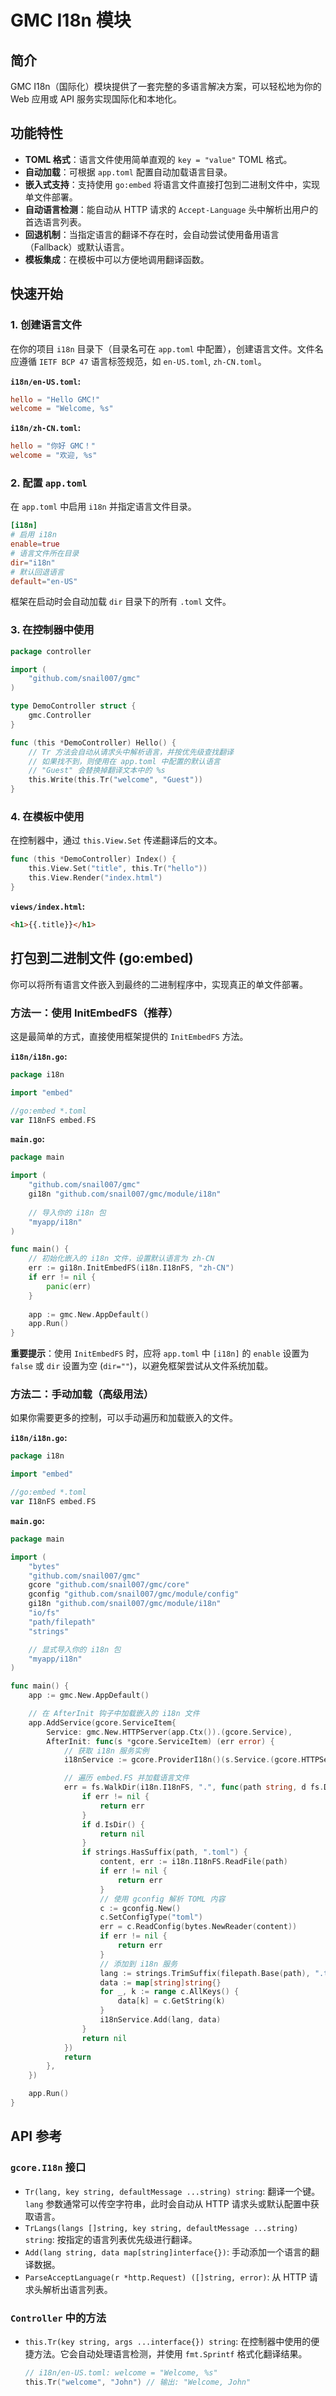 # GMC I18n 模块

## 简介

GMC I18n（国际化）模块提供了一套完整的多语言解决方案，可以轻松地为你的 Web 应用或 API 服务实现国际化和本地化。

## 功能特性

-   **TOML 格式**：语言文件使用简单直观的 `key = "value"` TOML 格式。
-   **自动加载**：可根据 `app.toml` 配置自动加载语言目录。
-   **嵌入式支持**：支持使用 `go:embed` 将语言文件直接打包到二进制文件中，实现单文件部署。
-   **自动语言检测**：能自动从 HTTP 请求的 `Accept-Language` 头中解析出用户的首选语言列表。
-   **回退机制**：当指定语言的翻译不存在时，会自动尝试使用备用语言（Fallback）或默认语言。
-   **模板集成**：在模板中可以方便地调用翻译函数。

## 快速开始

### 1. 创建语言文件

在你的项目 `i18n` 目录下（目录名可在 `app.toml` 中配置），创建语言文件。文件名应遵循 `IETF BCP 47` 语言标签规范，如 `en-US.toml`, `zh-CN.toml`。

**`i18n/en-US.toml`:**

```toml
hello = "Hello GMC!"
welcome = "Welcome, %s"
```

**`i18n/zh-CN.toml`:**

```toml
hello = "你好 GMC！"
welcome = "欢迎, %s"
```

### 2. 配置 `app.toml`

在 `app.toml` 中启用 `i18n` 并指定语言文件目录。

```toml
[i18n]
# 启用 i18n
enable=true
# 语言文件所在目录
dir="i18n"
# 默认回退语言
default="en-US"
```

框架在启动时会自动加载 `dir` 目录下的所有 `.toml` 文件。

### 3. 在控制器中使用

```go
package controller

import (
    "github.com/snail007/gmc"
)

type DemoController struct {
    gmc.Controller
}

func (this *DemoController) Hello() {
    // Tr 方法会自动从请求头中解析语言，并按优先级查找翻译
    // 如果找不到，则使用在 app.toml 中配置的默认语言
    // "Guest" 会替换掉翻译文本中的 %s
    this.Write(this.Tr("welcome", "Guest"))
}
```

### 4. 在模板中使用

在控制器中，通过 `this.View.Set` 传递翻译后的文本。

```go
func (this *DemoController) Index() {
    this.View.Set("title", this.Tr("hello"))
    this.View.Render("index.html")
}
```

**`views/index.html`:**

```html
<h1>{{.title}}</h1>
```

## 打包到二进制文件 (go:embed)

你可以将所有语言文件嵌入到最终的二进制程序中，实现真正的单文件部署。

### 方法一：使用 InitEmbedFS（推荐）

这是最简单的方式，直接使用框架提供的 `InitEmbedFS` 方法。

**`i18n/i18n.go`:**

```go
package i18n

import "embed"

//go:embed *.toml
var I18nFS embed.FS
```

**`main.go`:**

```go
package main

import (
    "github.com/snail007/gmc"
    gi18n "github.com/snail007/gmc/module/i18n"
    
    // 导入你的 i18n 包
    "myapp/i18n"
)

func main() {
    // 初始化嵌入的 i18n 文件，设置默认语言为 zh-CN
    err := gi18n.InitEmbedFS(i18n.I18nFS, "zh-CN")
    if err != nil {
        panic(err)
    }
    
    app := gmc.New.AppDefault()
    app.Run()
}
```

**重要提示**：使用 `InitEmbedFS` 时，应将 `app.toml` 中 `[i18n]` 的 `enable` 设置为 `false` 或 `dir` 设置为空 (`dir=""`)，以避免框架尝试从文件系统加载。

### 方法二：手动加载（高级用法）

如果你需要更多的控制，可以手动遍历和加载嵌入的文件。

**`i18n/i18n.go`:**

```go
package i18n

import "embed"

//go:embed *.toml
var I18nFS embed.FS
```

**`main.go`:**

```go
package main

import (
    "bytes"
    "github.com/snail007/gmc"
    gcore "github.com/snail007/gmc/core"
    gconfig "github.com/snail007/gmc/module/config"
    gi18n "github.com/snail007/gmc/module/i18n"
    "io/fs"
    "path/filepath"
    "strings"

    // 显式导入你的 i18n 包
    "myapp/i18n"
)

func main() {
    app := gmc.New.AppDefault()

    // 在 AfterInit 钩子中加载嵌入的 i18n 文件
    app.AddService(gcore.ServiceItem{
        Service: gmc.New.HTTPServer(app.Ctx()).(gcore.Service),
        AfterInit: func(s *gcore.ServiceItem) (err error) {
            // 获取 i18n 服务实例
            i18nService := gcore.ProviderI18n()(s.Service.(gcore.HTTPServer).Ctx()).(gcore.I18n)

            // 遍历 embed.FS 并加载语言文件
            err = fs.WalkDir(i18n.I18nFS, ".", func(path string, d fs.DirEntry, err error) error {
                if err != nil {
                    return err
                }
                if d.IsDir() {
                    return nil
                }
                if strings.HasSuffix(path, ".toml") {
                    content, err := i18n.I18nFS.ReadFile(path)
                    if err != nil {
                        return err
                    }
                    // 使用 gconfig 解析 TOML 内容
                    c := gconfig.New()
                    c.SetConfigType("toml")
                    err = c.ReadConfig(bytes.NewReader(content))
                    if err != nil {
                        return err
                    }
                    // 添加到 i18n 服务
                    lang := strings.TrimSuffix(filepath.Base(path), ".toml")
                    data := map[string]string{}
                    for _, k := range c.AllKeys() {
                        data[k] = c.GetString(k)
                    }
                    i18nService.Add(lang, data)
                }
                return nil
            })
            return
        },
    })

    app.Run()
}
```

## API 参考

### `gcore.I18n` 接口

-   `Tr(lang, key string, defaultMessage ...string) string`: 翻译一个键。`lang` 参数通常可以传空字符串，此时会自动从 HTTP 请求头或默认配置中获取语言。
-   `TrLangs(langs []string, key string, defaultMessage ...string) string`: 按指定的语言列表优先级进行翻译。
-   `Add(lang string, data map[string]interface{})`: 手动添加一个语言的翻译数据。
-   `ParseAcceptLanguage(r *http.Request) ([]string, error)`: 从 HTTP 请求头解析出语言列表。

### `Controller` 中的方法

-   `this.Tr(key string, args ...interface{}) string`: 在控制器中使用的便捷方法。它会自动处理语言检测，并使用 `fmt.Sprintf` 格式化翻译结果。

    ```go
    // i18n/en-US.toml: welcome = "Welcome, %s"
    this.Tr("welcome", "John") // 输出: "Welcome, John"
    ```
